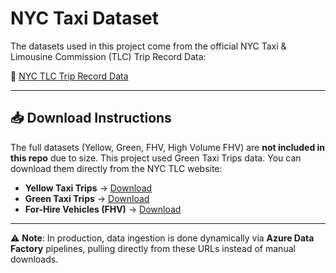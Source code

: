 # NYC Taxi Dataset

The datasets used in this project come from the official NYC Taxi & Limousine Commission (TLC) Trip Record Data:

🔗 [NYC TLC Trip Record Data](https://www.nyc.gov/site/tlc/about/tlc-trip-record-data.page)

---

## 📥 Download Instructions
The full datasets (Yellow, Green, FHV, High Volume FHV) are **not included in this repo** due to size. This project used Green
Taxi Trips data.
You can download them directly from the NYC TLC website:

- **Yellow Taxi Trips** → [Download](https://www.nyc.gov/assets/tlc/downloads/pdf/data_dictionary_trip_records_yellow.pdf)  
- **Green Taxi Trips** → [Download](https://www.nyc.gov/assets/tlc/downloads/pdf/data_dictionary_trip_records_green.pdf)  
- **For-Hire Vehicles (FHV)** → [Download](https://www.nyc.gov/assets/tlc/downloads/pdf/data_dictionary_trip_records_fhv.pdf)  

---

⚠️ **Note**: In production, data ingestion is done dynamically via **Azure Data Factory** pipelines, pulling directly from these URLs instead of manual downloads.

